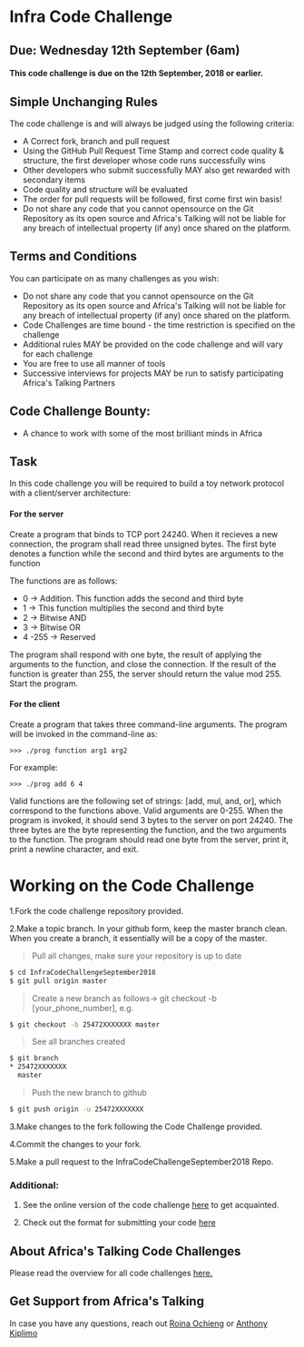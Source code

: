 # Infra Code Challenge
## Due: Wednesday 12th September (6am) 
#### This code challenge is due on the 12th September, 2018 or earlier.

## Simple Unchanging Rules
The code challenge is and will always be judged using the following criteria:
  - A Correct fork, branch and pull request
  - Using the GitHub Pull Request Time Stamp and correct code quality & structure, the first developer whose code runs successfully wins
  - Other developers who submit successfully MAY also get rewarded with secondary items
  - Code quality and structure will be evaluated
  - The order for pull requests will be followed, first come first win basis!
  - Do not share any code that you cannot opensource on the Git Repository as its open source and Africa's Talking will not be liable for any breach of intellectual property (if any) once shared on the platform.

## Terms and Conditions
You can participate on as many challenges as you wish:
  - Do not share any code that you cannot opensource on the Git Repository as its open source and Africa's Talking will not be liable for any breach of intellectual property (if any) once shared on the platform.
  - Code Challenges are time bound - the time restriction is specified on the challenge
  - Additional rules MAY be provided on the code challenge and will vary for each challenge
  - You are free to use all manner of tools
  - Successive interviews for projects MAY be run to satisfy participating Africa's Talking Partners

## Code Challenge Bounty:
  - A chance to work with some of the most brilliant minds in Africa

## Task
In this code challenge you will be required to build a toy network protocol with a client/server architecture:

#### For the server
Create a program that binds to TCP port 24240. When it recieves a new connection, the program shall read three unsigned bytes. The first byte denotes a function while the second and third bytes are arguments to the function

The functions are as follows:
- 0 -> Addition. This function adds the second and third byte
- 1 -> This function multiplies the second and third byte
- 2 -> Bitwise AND
- 3 -> Bitwise OR
- 4 -255 -> Reserved

The program shall respond with one byte, the result of applying the arguments to the function, and close the connection. If the result of the function is greater than 255, the server should return the value mod 255. Start the program.

#### For the client

Create a program that takes three command-line arguments. The program will be invoked in the command-line as:

```
>>> ./prog function arg1 arg2
```

For example:

```
>>> ./prog add 6 4
```

Valid functions are the following set of strings: [add, mul, and, or],
which correspond to the functions above. Valid arguments are 0-255.
When the program is invoked, it should send 3 bytes to the server on port 24240. The three bytes are the byte representing the function, and the two arguments to the function. The program should read one byte from the server, print it, print a newline character, and exit.


# Working on the Code Challenge
1.Fork the code challenge repository provided.

2.Make a topic branch. In your github form, keep the master branch clean. When you create a branch, it essentially will be a copy of the master.

>Pull all changes, make sure your repository is up to date

```sh
$ cd InfraCodeChallengeSeptember2018
$ git pull origin master
```

>Create a new branch as follows-> git checkout -b [your_phone_number], e.g.

```sh
$ git checkout -b 25472XXXXXXX master
```

>See all branches created

```sh
$ git branch
* 25472XXXXXXX
  master
```

>Push the new branch to github

```sh
$ git push origin -u 25472XXXXXXX
```

3.Make changes to the fork following the Code Challenge provided.

4.Commit the changes to your fork.

5.Make a pull request to the InfraCodeChallengeSeptember2018 
Repo.

### Additional:
1. See the online version of the code challenge [here](http://atdevoutreach.viewdocs.io/InfraCodeChallengeSeptember2018/InfraCodeChallengeSeptember2018/) to get acquainted.

2.  Check out the format for submitting your code [here](http://atdevoutreach.viewdocs.io/InfraCodeChallengeSeptember2018/InfraCodeChallengeSeptember2018Steps/)

## About Africa's Talking Code Challenges
Please read the overview for all code challenges [here.](http://atdevoutreach.viewdocs.io/InfraCodeChallengeSeptember2018/)

## Get Support from Africa's Talking
In case you have any questions, reach out [Roina Ochieng](rochieng@africastalking.com) or [Anthony Kiplimo](anthony.kiplimo@africastalking.com)